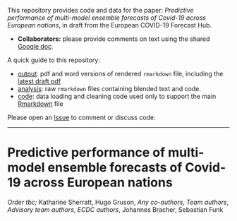 This repository provides code and data for the paper: *Predictive performance of multi-model ensemble forecasts of Covid-19 across European nations*, in draft from the European COVID-19 Forecast Hub.
- **Collaborators:** please provide comments on text using the shared [Google doc](https://docs.google.com/document/d/1AdlfV3KcyMI3oTqzGRmK1e3jj288IOzl/edit#).

A quick guide to this repository:
- [output](output): pdf and word versions of rendered `rmarkdown` file, including the [latest draft pdf](output/euro-hub-ensemble-draft.pdf)
- [analysis](analysis): raw `rmarkdown` files containing blended text and code.
- [code](code): data loading and cleaning code used only to support the main [Rmarkdown](analysis/euro-hub-ensemble-draft.Rmd) file

Please open an [Issue](https://github.com/covid19-forecast-hub-europe/euro-hub-ensemble/issues) to comment or discuss code.

---

# Predictive performance of multi-model ensemble forecasts of Covid-19 across European nations

_Order tbc;_ Katharine Sherratt, Hugo Gruson, _Any co-authors_, _Team authors_, _Advisory team authors_, _ECDC authors_, Johannes Bracher, Sebastian Funk
